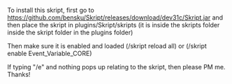 To install this skript, first go to https://github.com/bensku/Skript/releases/download/dev31c/Skript.jar and then place the skript in plugins/Skript/skripts (it is inside the skripts folder inside the skript folder in the plugins folder)

Then make sure it is enabled and loaded (/skript reload all) or (/skript enable Event_Variable_CORE)

If typing "/e" and nothing pops up relating to the skript, then please PM me. Thanks!
